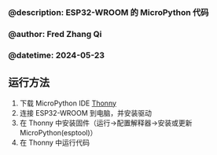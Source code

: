 ### @description: ESP32-WROOM 的 MicroPython 代码

### @author: Fred Zhang Qi

### @datetime: 2024-05-23

## 运行方法

1. 下载 MicroPython IDE [Thonny](https://thonny.org/)
2. 连接 ESP32-WROOM 到电脑，并安装驱动
3. 在 Thonny 中安装固件（运行->配置解释器->安装或更新 MicroPython(esptool)）
4. 在 Thonny 中运行代码